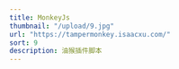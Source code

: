 ```yaml
---
title: MonkeyJs
thumbnail: "/upload/9.jpg"
url: "https://tampermonkey.isaacxu.com/"
sort: 9
description: 油猴插件脚本
---
```

